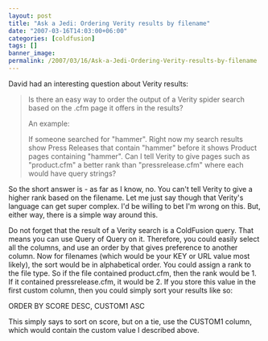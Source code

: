 ```yaml
---
layout: post
title: "Ask a Jedi: Ordering Verity results by filename"
date: "2007-03-16T14:03:00+06:00"
categories: [coldfusion]
tags: []
banner_image: 
permalink: /2007/03/16/Ask-a-Jedi-Ordering-Verity-results-by-filename
---
```


David had an interesting question about Verity results:

<blockquote>
Is there an easy way to order the output of a Verity spider search based on the .cfm page it offers in the results?

An example:

If someone searched for "hammer". Right now my search results show Press Releases that contain "hammer" before it shows Product pages containing "hammer". Can I tell Verity to give pages such as "product.cfm" a better rank than "pressrelease.cfm" where each would have query strings?
</blockquote>

So the short answer is - as far as I know, no. You can't tell Verity to give a higher rank based on the filename. Let me just say though that Verity's language can get super complex. I'd be willing to bet I'm wrong on this. But, either way, there is a simple way around this.
<!--more-->
Do not forget that the result of a Verity search is a ColdFusion query. That means you can use Query of Query on it. Therefore, you could easily select all the columns, and use an order by that gives preference to another column. Now for filenames (which would be your KEY or URL value most likely), the sort would be in alphabetical order. You could assign a rank to the file type. So if the file contained product.cfm, then the rank would be 1. If it contained pressrelease.cfm, it would be 2. If you store this value in the first custom column, then you could simply sort your results like so:

ORDER BY SCORE DESC, CUSTOM1 ASC

This simply says to sort on score, but on a tie, use the CUSTOM1 column, which would contain the custom value I described above.